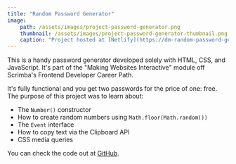 ```yaml
---
title: "Random Password Generator"
image:
    path: /assets/images/project-password-generator.png
    thumbnail: /assets/images/project-password-generator-thumbnail.png
    caption: "Project hosted at [Netlify](https://dm-random-password-generator.netlify.app/)"
---
```

This is a handy password generator developed solely with HTML, CSS, and JavaScript. It's part of the "Making Websites Interactive" module off Scrimba's Frontend Developer Career Path.

It's fully functional and you get two passwords for the price of one: free. The purpose of this project was to learn about:

* The `Number()` constructor
* How to create random numbers using `Math.floor(Math.random())`
* The `Event` interface
* How to copy text via the Clipboard API
* CSS media queries

You can check the code out at [GitHub](https://github.com/davymartinez/Scrimba-frontend-path-projects/tree/main/mod03-making-websites-interactive/04-password-generator).
